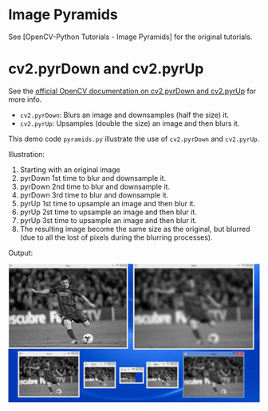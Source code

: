 # Image Pyramids

See [OpenCV-Python Tutorials - Image Pyramids] for the original tutorials.

# cv2.pyrDown and cv2.pyrUp

See the [official OpenCV documentation on cv2.pyrDown and cv2.pyrUp](http://docs.opencv.org/modules/imgproc/doc/filtering.html) for more info.

- `cv2.pyrDown`: Blurs an image and downsamples (half the size) it.
- `cv2.pyrUp`: Upsamples (double the size) an image and then blurs it.

This demo code `pyramids.py` illustrate the use of `cv2.pyrDown` and `cv2.pyrUp`.

Illustration:

1. Starting with an original image
2. pyrDown 1st time to blur and downsample it.
3. pyrDown 2nd time to blur and downsample it.
4. pyrDown 3rd time to blur and downsample it.
5. pyrUp 1st time to upsample an image and then blur it.
6. pyrUp 2st time to upsample an image and then blur it.
7. pyrUp 3st time to upsample an image and then blur it.
8. The resulting image become the same size as the original, but blurred (due to all the lost of pixels during the blurring processes).

Output:

![image_pyramid_down3_up3.png](./screenshots/image_pyramid_down3_up3.png)
